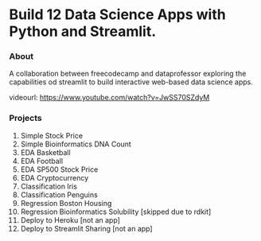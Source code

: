 # Build 12 Data Science Apps with Python and Streamlit.

### About
A collaboration between freecodecamp and dataprofessor exploring the capabilities od streamlit to build interactive web-based data science apps.

videourl: https://www.youtube.com/watch?v=JwSS70SZdyM

### Projects

1. Simple Stock Price
2. Simple Bioinformatics DNA Count
3. EDA Basketball
4. EDA Football
5. EDA SP500 Stock Price
6. EDA Cryptocurrency
7. Classification Iris
8. Classification Penguins
9. Regression Boston Housing
10. Regression Bioinformatics Solubility [skipped due to rdkit]
11. Deploy to Heroku [not an app]
12. Deploy to Streamlit Sharing [not an app]